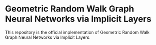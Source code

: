 # Geometric Random Walk Graph Neural Networks via Implicit Layers

This repository is the official implementation of Geometric Random Walk Graph Neural Networks via Implicit Layers.


